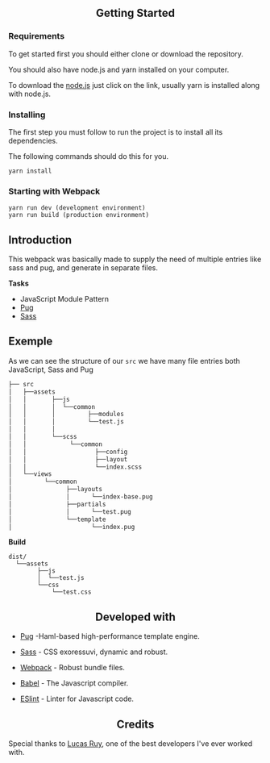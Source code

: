 <h2 align="center">Getting Started</h2>

### Requirements 

To get started first you should either clone or download the repository.

You should also have node.js and yarn installed on your computer.

To download the [node.js](https://nodejs.org/en/) just click on the link, usually yarn is installed along with node.js.


### Installing

The first step you must follow to run the project is to install all its dependencies.

The following commands should do this for you.

```
yarn install
```

### Starting with Webpack
```
yarn run dev (development environment)
yarn run build (production environment)  
```

## Introduction 

This webpack was basically made to supply the need of multiple entries like sass and pug, and generate in separate files.

**Tasks**

* JavaScript Module Pattern
* [Pug](https://pugjs.org/api/getting-started.html)
* [Sass](https://sass-lang.com)
 

## Exemple 

As we can see the structure of our `src` we have many file entries both JavaScript, Sass and Pug

```sh
├── src
│   ├──assets
│   │       ├──js
│   │       │  └──common
│   │       │         ├──modules
│   │       │         └──test.js
│   │       │
│   │       └──scss
│   │            └──common
│   │                   ├──config
│   │                   ├──layout   
│   │                   └──index.scss   
│   └──views
│         └──common
│               ├──layouts
│               │      └──index-base.pug
│               ├──partials
│               │      └──test.pug
│               └──template
│                      └──index.pug
```

**Build**

```text
dist/
  └──assets 
        ├──js
        │  └──test.js
        └──css    
            └──test.css
```

<h2 align="center"> Developed with </h2>

* [Pug](https://pugjs.org/api/getting-started.html) -Haml-based high-performance template engine.

* [Sass](https://sass-lang.com/) - CSS exoressuvi, dynamic and robust.

* [Webpack](https://webpack.js.org/) - Robust bundle files.

* [Babel](https://babeljs.io/) - The Javascript compiler.
 
* [ESlint](https://eslint.org/) - Linter for Javascript code.


 
<h2 align="center"> Credits </h2>

Special thanks to [Lucas Ruy](https://github.com/LucasRuy), one of the best developers I've ever worked with.
